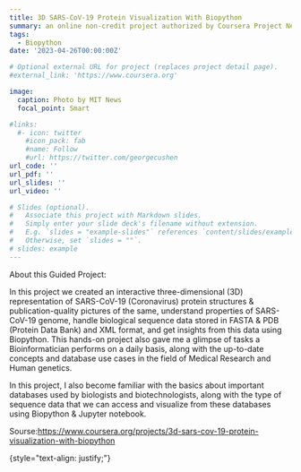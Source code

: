 ```yaml
---
title: 3D SARS-CoV-19 Protein Visualization With Biopython
summary: an online non-credit project authorized by Coursera Project Network and offered through Coursera
tags:
  - Biopython
date: '2023-04-26T00:00:00Z'

# Optional external URL for project (replaces project detail page).
#external_link: 'https://www.coursera.org'

image:
  caption: Photo by MIT News
  focal_point: Smart

#links:
  #- icon: twitter
    #icon_pack: fab
    #name: Follow
    #url: https://twitter.com/georgecushen
url_code: ''
url_pdf: ''
url_slides: ''
url_video: ''

# Slides (optional).
#   Associate this project with Markdown slides.
#   Simply enter your slide deck's filename without extension.
#   E.g. `slides = "example-slides"` references `content/slides/example-slides.md`.
#   Otherwise, set `slides = ""`.
# slides: example
---
```


About this Guided Project:

In this project we created an interactive three-dimensional (3D) representation of SARS-CoV-19 (Coronavirus) protein structures & publication-quality pictures of the same, understand properties of SARS-CoV-19 genome, handle biological sequence data stored in FASTA & PDB (Protein Data Bank) and XML format, and get insights from this data using Biopython. This hands-on project also gave me a glimpse of tasks a Bioinformatician performs on a daily basis, along with the up-to-date concepts and database use cases in the field of Medical Research and Human genetics. 

In this project, I also become familiar with the basics about important databases used by biologists and biotechnologists, along with the type of sequence data that we can access and visualize from these databases using Biopython & Jupyter notebook.

Sourse:https://www.coursera.org/projects/3d-sars-cov-19-protein-visualization-with-biopython

{style="text-align: justify;"}